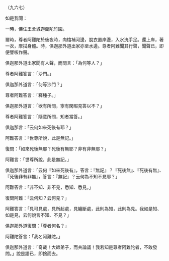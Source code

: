 （九六七）

如是我聞：

一時，佛住王舍城迦蘭陀竹園。

爾時，尊者阿難陀於後夜時，向㯓補河邊，脫衣置岸邊，入水洗手足。還上岸，著一衣，摩拭身體。時，俱迦那外道出家亦至水邊。尊者阿難聞其行聲，聞聲已，即便謦咳作聲。

俱迦那外道出家聞有人聲，而問言：「為何等人？」

尊者阿難答言：「沙門。」

俱迦那外道言：「何等沙門？」

尊者阿難答言：「釋種子。」

俱迦那外道言：「欲有所問，寧有閑暇見答以不？」

尊者阿難答言：「隨意所問，知者當答。」

俱迦那言：「云何如來死後有耶？」

阿難答言：「世尊所說，此是無記。」

復問：「如來死後無耶？死後有無耶？非有非無耶？」

阿難言：「世尊所說，此是無記。」

俱迦那外道言：「云何『如來死後有』，答言：『無記』？『死後無』、『死後有無』、『死後非有非無』，答言：『無記』？云何為不知不見耶？」

阿難答言：「非不知、非不見，悉知、悉見。」

復問阿難：「云何知？云何見？」

阿難答言：「見可見處，見所起處，見纏斷處，此則為知，此則為見。我如是知、如是見，云何說言不知、不見？」

俱迦那外道復問：「尊者何名？」

阿難陀答言：「我名阿難陀。」

俱迦那外道言：「奇哉！大師弟子，而共論議！我若知是尊者阿難陀者，不敢發問。」說是語已，即捨而去。






